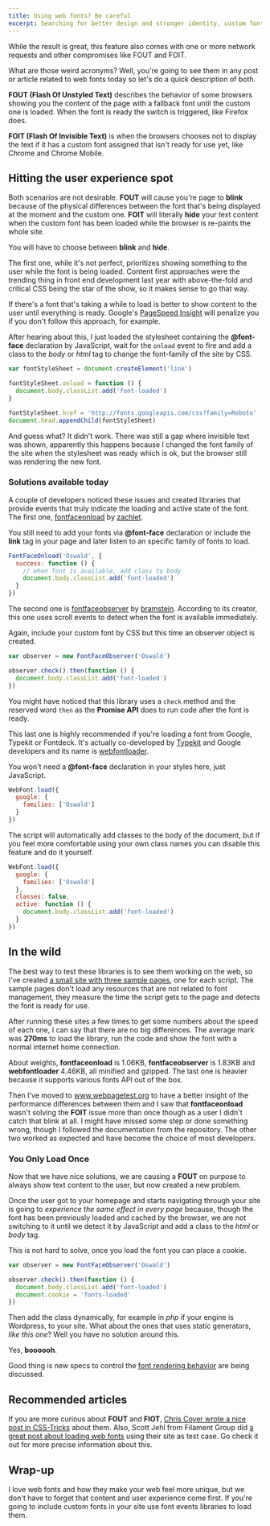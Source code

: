 ```yaml
---
title: Using web fonts? Be careful
excerpt: Searching for better design and stronger identity, custom fonts have become something present in almost all modern sites.
---
```


While the result is great, this feature also comes with one or more network requests and other compromises like FOUT and FOIT.

What are those weird acronyms? Well, you're going to see them in any post or article related to web fonts today so let's do a quick description of both.

**FOUT (Flash Of Unstyled Text)** describes the behavior of some browsers showing you the content of the page with a fallback font until the custom one is loaded. When the font is ready the switch is triggered, like Firefox does.

**FOIT (Flash Of Invisible Text)** is when the browsers chooses not to display the text if it has a custom font assigned that isn't ready for use yet, like Chrome and Chrome Mobile.

## Hitting the user experience spot

Both scenarios are not desirable. **FOUT** will cause you're page to **blink** because of the physical differences between the font that's being displayed at the moment and the custom one. **FOIT** will literally **hide** your text content when the custom font has been loaded while the browser is re-paints the whole site.

You will have to choose between **blink** and **hide**.

The first one, while it's not perfect, prioritizes showing something to the user while the font is being loaded. Content first approaches were the trending thing in front end development last year with above-the-fold and critical CSS being the star of the show, so it makes sense to go that way.

If there's a font that's taking a while to load is better to show content to the user until everything is ready. Google's <a href="https://developers.google.com/speed/pagespeed/insights/" target="_blank">PageSpeed Insight</a> will penalize you if you don't follow this approach, for example.

After hearing about this, I just loaded the stylesheet containing the **@font-face** declaration by JavaScript, wait for the `onload` event to fire and add a class to the _body_ or _html_ tag to change the font-family of the site by CSS.

```js
var fontStyleSheet = document.createElement('link')

fontStyleSheet.onload = function () {
  document.body.classList.add('font-loaded')
}

fontStyleSheet.href = 'http://fonts.googleapis.com/css?family=Roboto'
document.head.appendChild(fontStyleSheet)
```

And guess what? It didn't work. There was still a gap where invisible text was shown, apparently this happens because I changed the font family of the site when the stylesheet was ready which is ok, but the browser still was rendering the new font.

### Solutions available today

A couple of developers noticed these issues and created libraries that provide events that truly indicate the loading and active state of the font. The first one, <a href="https://github.com/zachleat/fontfaceonload" target="_blank">fontfaceonload</a> by <a href="https://github.com/zachleat" target="_blank">zachlet</a>.

You still need to add your fonts via **@font-face** declaration or include the **link** tag in your page and later listen to an specific family of fonts to load.

```js
FontFaceOnload('Oswald', {
  success: function () {
    // when font is available, add class to body
    document.body.classList.add('font-loaded')
  }
})
```

The second one is <a href="https://github.com/bramstein/fontfaceobserver" target="_blank">fontfaceobserver</a> by <a href="https://github.com/bramstein">bramstein</a>. According to its creator, this one uses scroll events to detect when the font is available immediately.

Again, include your custom font by CSS but this time an observer object is created.

```js
var observer = new FontFaceObserver('Oswald')

observer.check().then(function () {
  document.body.classList.add('font-loaded')
})
```

You might have noticed that this library uses a `check` method and the reserved word `then` as the **Promise API** does to run code after the font is ready.

This last one is highly recommended if you're loading a font from Google, Typekit or Fontdeck. It's actually co-developed by <a href="https://github.com/typekit" target="_blank">Typekit</a> and Google developers and its name is <a href="https://github.com/typekit/webfontloader" target="_blank">webfontloader</a>.

You won't need a **@font-face** declaration in your styles here, just JavaScript.

```js
WebFont.load({
  google: {
    families: ['Oswald']
  }
})
```

The script will automatically add classes to the body of the document, but if you feel more comfortable using your own class names you can disable this feature and do it yourself.

```js
WebFont.load({
  google: {
    families: ['Oswald']
  },
  classes: false,
  active: function () {
    document.body.classList.add('font-loaded')
  }
})
```

## In the wild

The best way to test these libraries is to see them working on the web, so I've created <a href="https://jeremenichelli.github.io/web-font-samples" target="_blank">a small site with three sample pages</a>, one for each script. The sample pages don't load any resources that are not related to font management, they measure the time the script gets to the page and detects the font is ready for use.

After running these sites a few times to get some numbers about the speed of each one, I can say that there are no big differences. The average mark was **270ms** to load the library, run the code and show the font with a normal internet home connection.

About weights, **fontfaceonload** is 1.06KB, **fontfaceobserver** is 1.83KB and **webfontloader** 4.46KB, all minified and gzipped. The last one is heavier because it supports various fonts API out of the box.

Then I've moved to <a href="http://www.webpagetest.org/" target="_blank">www.webpagetest.org</a> to have a better insight of the performance differences between them and I saw that **fontfaceonload** wasn't solving the **FOIT** issue more than once though as a user I didn't catch that blink at all. I might have missed some step or done something wrong, though I followed the documentation from the repository. The other two worked as expected and have become the choice of most developers.

### You Only Load Once

Now that we have nice solutions, we are causing a **FOUT** on purpose to always show text content to the user, but now created a new problem.

Once the user got to your homepage and starts navigating through your site is going to _experience the same effect in every page_ because, though the font has been previously loaded and cached by the browser, we are not switching to it until we detect it by JavaScript and add a class to the _html_ or _body_ tag.

This is not hard to solve, once you load the font you can place a cookie.

```js
var observer = new FontFaceObserver('Oswald')

observer.check().then(function () {
  document.body.classList.add('font-loaded')
  document.cookie = 'fonts-loaded'
})
```

Then add the class dynamically, for example in _php_ if your engine is Wordpress, to your site. What about the ones that uses static generators, _like this one_? Well you have no solution around this.

Yes, **boooooh**.

Good thing is new specs to control the <a href="https://github.com/KenjiBaheux/css-font-rendering" target="_blank">font rendering behavior</a> are being discussed.

## Recommended articles

If you are more curious about **FOUT** and **FIOT**, <a href="https://css-tricks.com/fout-foit-foft/" target="_blank">Chris Coyer wrote a nice post in CSS-Tricks</a> about them. Also, Scott Jehl from Filament Group did <a href="https://www.filamentgroup.com/lab/font-events.html" target="_blank">a great post about loading web fonts</a> using their site as test case. Go check it out for more precise information about this.

## Wrap-up

I love web fonts and how they make your web feel more unique, but we don't have to forget that content and user experience come first. If you're going to include custom fonts in your site use font events libraries to load them.
